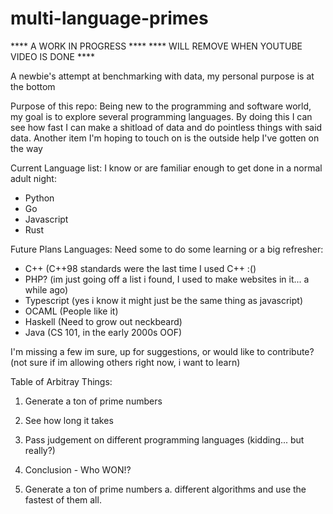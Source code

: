 # multi-language-primes

**** A WORK IN PROGRESS ****
**** WILL REMOVE WHEN YOUTUBE VIDEO IS DONE ****

A newbie's attempt at benchmarking with data, my personal purpose is at the bottom

Purpose of this repo: Being new to the programming and software world, my goal is to explore several programming languages.  By doing this I can see how fast I can make a shitload of data and do pointless things with said data. Another item I'm hoping to touch on is the outside help I've gotten on the way  

Current Language list:
I know or are familiar enough to get done in a normal adult night:
- Python
- Go 
- Javascript
- Rust
  
Future Plans Languages:
Need some to do some learning or a big refresher:
- C++  (C++98 standards were the last time I used C++ :()
- PHP? (im just going off a list i found, I used to make websites in it... a while ago)
- Typescript (yes i know it might just be the same thing as javascript)
- OCAML (People like it)
- Haskell (Need to grow out neckbeard)
- Java (CS 101, in the early 2000s OOF) 

I'm missing a few im sure, up for suggestions, or would like to contribute? (not sure if im allowing others right now, i want to learn) 

Table of Arbitray Things:
1. Generate a ton of prime numbers
2. See how long it takes
3. Pass judgement on different programming languages (kidding... but really?)
4. Conclusion - Who WON!?

1. Generate a ton of prime numbers
   a. different algorithms and use the fastest of them all. 


